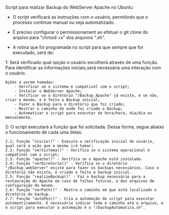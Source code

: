 Script para realizar Backup do WebServer Apache no Ubuntu

- O script verificará as instruções com o usuário, permitindo que o processo continue manual ou seja automatizado.

- É preciso configurar o permissionament ao efetuar o git clone do arquivo para "chmod +x" dos arquivos ".sh". 

- A rotina que foi programada no script para que sempre que for executado, será de:

1: Será verificado qual opção o usuário escolherá através de uma função. Para identificar as informações iniciais,será necessária uma interação com o usuário.

    Ações a serem tomadas:
        - Verificar se o sistema é compativel com o script;
        - Instalar o WebServer Apache;
        - Verificar se o diretório "/Backup_Apache" já existe, e se não, criar o mesmo, e é feito o Backup inicial;
        - Fazer o Backup para o diretório que foi criado;
        - Mostrar o caminho de onde foi criado o Backup;
        - Automatizar o script para executar de hora/hora, dia/dia ou mensalmente. 

2: O script executará a função que foi solicitada. Dessa forma, segue abaixo o funcionamento de cada uma delas: 

    2.1: Função "inicio()" - Executa a verificação inicial do usuário, qual será a ação que o mesmo irá tomar;
    2.2: Função "verSistema()" - Verifica se o sistema operacional é compatível com o script;
    2.3: Função "apache()" - Verifica se o Apache está instalado.
    2.4: Função "verDiretorio()" - Verifica se o diretório "/Backup_webServer" existe para fazer os backups necessários. Caso o diretório não exista, é criado e feito o backup inicial.
    2.5: Função "realizeBackup()" - Faz o backup necessário para a restauração do Apache em caso de falhas futuras, e dos arquivos de configuração do mesmo.
    2.6: Função "verPath()" - Mostra o caminho em que está localizado o diretório do backup.
    2.7: Função "autoPes()" - Cria a automação do script para executar automanticamente. É necessário indicar todo o caminho até o arquivo, e o script para executar a automação é o "/backupAutomatico.sh".
